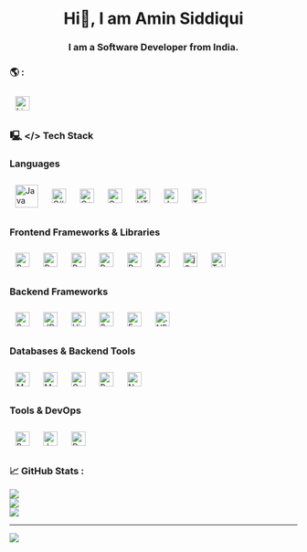 <!--## Howdy! 👋
## I'm Amin, a Software Developer. -->
<h1 align="center">Hi👋, I am Amin Siddiqui</h1>
<h3 align="center">I am a Software Developer from India.</h3>
<!--## #30NitesOfCode: [Check out my progress!](https://www.codedex.io/@amin/30-nites-of-code)  
  [#30NitesOfCode](https://www.codedex.io/@amin/30-nites-of-code)
  ![@amin #30NitesOfCode](https://www.codedex.io/api/petStatus?user=amin)-->
<!--
**aameensiddiqui/aameensiddiqui** is a ✨ _special_ ✨ repository because its `README.md` (this file) appears on your GitHub profile.
https://gprm.itsvg.in/
![JavaFX](https://img.shields.io/badge/javafx-%23FF0000.svg?style=for-the-badge&logo=javafx&logoColor=white)
![Notion](https://img.shields.io/badge/Notion-%23000000.svg?style=for-the-badge&logo=notion&logoColor=white)
socials
[![Stack Overflow](https://img.shields.io/badge/-Stackoverflow-FE7A16?logo=stack-overflow&logoColor=white)](https://stackoverflow.com/users/27310691) [![Codepen](https://img.shields.io/badge/Codepen-000000?style=for-the-badge&logo=codepen&logoColor=white)](https://codepen.io/aminsiddiqui) 
Here are some ideas to get you started:
- 🔭 I’m currently working on ...
- 🌱 I’m currently learning ...
- 👯 I’m looking to collaborate on ...
- 🤔 I’m looking for help with ...
- 💬 Ask me about ...
- 📫 How to reach me: ...
- 😄 Pronouns: ...
- ⚡ Fun fact: ...
💻 🌐📊
[![LinkedIn](https://img.shields.io/badge/LinkedIn-%230077B5.svg?logo=linkedin&logoColor=white)](https://linkedin.com/in/siddiquiamin) 
-->

### 🌎 :
<a href="https://linkedin.com/in/siddiquiamin" target="_blank">
  <img src="https://img.shields.io/badge/LinkedIn-%230077B5.svg?logo=linkedin&logoColor=white" alt="LinkedIn badge" style="vertical-align:middle; margin:10px; height:25px; width:auto;" />
</a>

### 🖳 </> Tech Stack

<!-- Languages -->
<h3>Languages</h3>
<span>
  <img src="https://upload.wikimedia.org/wikipedia/en/3/30/Java_programming_language_logo.svg" alt="Java" width="40" style="margin:10px; vertical-align:middle"/>
  <img src="https://img.shields.io/badge/C%23-%23239120.svg?style=flat&logo=csharp&logoColor=white" alt="C#" style="margin:10px; height:25px; vertical-align:middle"/>
  <img src="https://img.shields.io/badge/C++-%2300599C.svg?style=flat&logo=c%2B%2B&logoColor=white" alt="C++" style="margin:10px; height:25px; vertical-align:middle"/>
  <img src="https://img.shields.io/badge/C-%2300599C.svg?style=flat&logo=c&logoColor=white" alt="C" style="margin:10px; height:25px; vertical-align:middle"/>
  <img src="https://img.shields.io/badge/HTML-%23E34F26.svg?style=flat&logo=html5&logoColor=white" alt="HTML5" style="margin:10px; height:25px; vertical-align:middle"/>
  <img src="https://img.shields.io/badge/JavaScript-%23323330.svg?style=flat&logo=javascript&logoColor=%23F7DF1E" alt="JavaScript" style="margin:10px; height:25px; vertical-align:middle"/>
  <img src="https://img.shields.io/badge/TypeScript-%23007ACC.svg?style=flat&logo=typescript&logoColor=white" alt="TypeScript" style="margin:10px; height:25px; vertical-align:middle"/>
</span>

<br/>

<!-- Frontend Frameworks and Libraries -->
<h3>Frontend Frameworks & Libraries</h3>
<span>
  <img src="https://img.shields.io/badge/React-%2320232a.svg?style=flat&logo=react&logoColor=%2361DAFB" alt="React" style="margin:10px; height:25px; vertical-align:middle"/>
  <img src="https://img.shields.io/badge/React%20Hook%20Form-%23EC5990.svg?style=flat&logo=reacthookform&logoColor=white" alt="React Hook Form" style="margin:10px; height:25px; vertical-align:middle"/>
  <img src="https://img.shields.io/badge/Redux-%23593d88.svg?style=flat&logo=redux&logoColor=white" alt="Redux" style="margin:10px; height:25px; vertical-align:middle"/>
  <img src="https://img.shields.io/badge/-React%20Query-FF4154?style=flat&logo=react%20query&logoColor=white" alt="React Query" style="margin:10px; height:25px; vertical-align:middle"/>
  <img src="https://img.shields.io/badge/React_Router-CA4245?style=flat&logo=react-router&logoColor=white" alt="React Router" style="margin:10px; height:25px; vertical-align:middle"/>
  <img src="https://img.shields.io/badge/Bootstrap-%238511FA.svg?style=flat&logo=bootstrap&logoColor=white" alt="Bootstrap" style="margin:10px; height:25px; vertical-align:middle"/>
  <img src="https://img.shields.io/badge/jQuery-%230769AD.svg?style=flat&logo=jquery&logoColor=white" alt="jQuery" style="margin:10px; height:25px; vertical-align:middle"/>
  <img src="https://img.shields.io/badge/Tailwind CSS-%2338B2AC.svg?style=flat&logo=tailwind-css&logoColor=white" alt="Tailwind CSS" style="margin:10px; height:25px; vertical-align:middle"/>
</span>

<br/>

<!-- Backend Frameworks -->
<h3>Backend Frameworks</h3>
<span>
  <img src="https://img.shields.io/badge/Spring%20Boot-%236DB33F.svg?style=flat&logo=spring&logoColor=white" alt="Spring Boot" style="margin:10px; height:25px; vertical-align:middle"/>
  <img src="https://img.shields.io/badge/JDBC-%23007ACC.svg?style=flat&logo=java&logoColor=white" alt="JDBC" style="margin:10px; height:25px; vertical-align:middle" />
  <img src="https://img.shields.io/badge/Hibernate-59666C?style=flat&logo=hibernate&logoColor=white" alt="Hibernate" style="margin:10px; height:25px; vertical-align:middle"/>
  <img src="https://img.shields.io/badge/Spring%20Data%20JPA-%236DB33F.svg?style=flat&logo=spring&logoColor=white" alt="Spring Data JPA" style="margin:10px; height:25px; vertical-align:middle" />

  <img src="https://img.shields.io/badge/Express.js-%23404d59.svg?style=flat&logo=express&logoColor=white" alt="Express.js" style="margin:10px; height:25px; vertical-align:middle"/>
  <img src="https://img.shields.io/badge/.NET-5C2D91?style=flat&logo=.net&logoColor=white" alt=".NET" style="margin:10px; height:25px; vertical-align:middle"/>
</span>

<br/>

<!-- Databases & Backend Tools -->
<h3>Databases & Backend Tools</h3>
<span>
  <img src="https://img.shields.io/badge/MySQL-4479A1.svg?style=flat&logo=mysql&logoColor=white" alt="MySQL" style="margin:10px; height:25px; vertical-align:middle"/>
  <img src="https://img.shields.io/badge/MongoDB-%234ea94b.svg?style=flat&logo=mongodb&logoColor=white" alt="MongoDB" style="margin:10px; height:25px; vertical-align:middle"/>
  <img src="https://img.shields.io/badge/Oracle_DB-F80000?style=flat&logo=oracle&logoColor=white" alt="Oracle Database" style="margin:10px; height:25px; vertical-align:middle" />
  <img src="https://img.shields.io/badge/PostgreSQL-336791?style=flat&logo=postgresql&logoColor=white" alt="PostgreSQL" style="margin:10px; height:25px; vertical-align:middle" />
  <img src="https://img.shields.io/badge/Node.js-6DA55F?style=flat&logo=node.js&logoColor=white" alt="Node.js" style="margin:10px; height:25px; vertical-align:middle"/>
</span>

<br/>

<!-- Tools & DevOps -->
<h3>Tools & DevOps</h3>
<span>
  <img src="https://img.shields.io/badge/Postman-FF6C37?style=flat&logo=postman&logoColor=white" alt="Postman" style="margin:10px; height:25px; vertical-align:middle"/>
  <img src="https://img.shields.io/badge/Jenkins-%232C5263.svg?style=flat&logo=jenkins&logoColor=white" alt="Jenkins" style="margin:10px; height:25px; vertical-align:middle"/>
  <img src="https://img.shields.io/badge/Docker-%230db7ed.svg?style=flat&logo=docker&logoColor=white" alt="Docker" style="margin:10px; height:25px; vertical-align:middle"/>
</span>


<!--
![Java](https://img.shields.io/badge/java-%23ED8B00.svg?style=flat&logo=openjdk&logoColor=white) 
![C#](https://img.shields.io/badge/c%23-%23239120.svg?style=flat&logo=csharp&logoColor=white) 
![C++](https://img.shields.io/badge/c++-%2300599C.svg?style=flat&logo=c%2B%2B&logoColor=white) 
![C](https://img.shields.io/badge/c-%2300599C.svg?style=flat&logo=c&logoColor=white) 
![HTML5](https://img.shields.io/badge/html5-%23E34F26.svg?style=flat&logo=html5&logoColor=white) 
![JavaScript](https://img.shields.io/badge/javascript-%23323330.svg?style=flat&logo=javascript&logoColor=%23F7DF1E) 
![TypeScript](https://img.shields.io/badge/typescript-%23007ACC.svg?style=flat&logo=typescript&logoColor=white) 
![.Net](https://img.shields.io/badge/.NET-5C2D91?style=flat&logo=.net&logoColor=white) 
![Bootstrap](https://img.shields.io/badge/bootstrap-%238511FA.svg?style=flat&logo=bootstrap&logoColor=white)  
![jQuery](https://img.shields.io/badge/jquery-%230769AD.svg?style=flat&logo=jquery&logoColor=white) 
![JWT](https://img.shields.io/badge/JWT-black?style=flat&logo=JSON%20web%20tokens) 
![NodeJS](https://img.shields.io/badge/node.js-6DA55F?style=flat&logo=node.js&logoColor=white) 
![React](https://img.shields.io/badge/react-%2320232a.svg?style=flat&logo=react&logoColor=%2361DAFB) 
![React Hook Form](https://img.shields.io/badge/React%20Hook%20Form-%23EC5990.svg?style=flat&logo=reacthookform&logoColor=white) 
![Redux](https://img.shields.io/badge/redux-%23593d88.svg?style=flat&logo=redux&logoColor=white) 
![React Query](https://img.shields.io/badge/-React%20Query-FF4154?style=flat&logo=react%20query&logoColor=white) 
![React Router](https://img.shields.io/badge/React_Router-CA4245?style=flat&logo=react-router&logoColor=white) 
![Spring](https://img.shields.io/badge/spring-%236DB33F.svg?style=flat&logo=spring&logoColor=white) 
![Apache Tomcat](https://img.shields.io/badge/apache%20tomcat-%23F8DC75.svg?style=flat&logo=apache-tomcat&logoColor=black) 
![Jenkins](https://img.shields.io/badge/jenkins-%232C5263.svg?style=flat&logo=jenkins&logoColor=white) 
![MongoDB](https://img.shields.io/badge/MongoDB-%234ea94b.svg?style=flat&logo=mongodb&logoColor=white) 
![MySQL](https://img.shields.io/badge/mysql-4479A1.svg?style=flat&logo=mysql&logoColor=white) 
![GitHub](https://img.shields.io/badge/github-%23121011.svg?style=flat&logo=github&logoColor=white) 
![Docker](https://img.shields.io/badge/docker-%230db7ed.svg?style=flat&logo=docker&logoColor=white) 
![Postman](https://img.shields.io/badge/Postman-FF6C37?style=flat&logo=postman&logoColor=white)
-->

### 📈 GitHub Stats :
![](https://github-readme-stats.vercel.app/api?username=aameensiddiqui&theme=transparent&hide_border=false&include_all_commits=true&count_private=true)<br/>
![](https://github-readme-streak-stats.herokuapp.com/?user=aameensiddiqui&theme=transparent&hide_border=false)<br/>
![](https://github-readme-stats.vercel.app/api/top-langs/?username=aameensiddiqui&theme=transparent&hide_border=false&include_all_commits=true&count_private=true&layout=compact)




<!--
[![TestUser at CodeAbbey banner](https://www.codeabbey.com/index/user_banner/aminsiddiqui.png)](https://www.codeabbey.com/index/user_profile/aminsiddiqui)
### ✍️ Random Dev Quote :
![](https://quotes-github-readme.vercel.app/api?type=vetical&theme=tokyonight)
### 🔝 Top Contributed Repo
![](https://github-contributor-stats.vercel.app/api?username=aameensiddiqui&limit=5&theme=transparent&combine_all_yearly_contributions=true) -->

---
[![](https://visitcount.itsvg.in/api?id=aameensiddiqui&icon=2&color=1)](https://visitcount.itsvg.in)

<!-- Proudly created with GPRM ( https://gprm.itsvg.in ) -->
